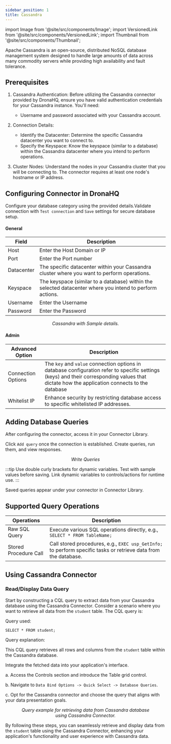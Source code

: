 ```yaml
---
sidebar_position: 1
title: Cassandra
---
```

import Image from '@site/src/components/Image';
import VersionedLink from '@site/src/components/VersionedLink';
import Thumbnail from '@site/src/components/Thumbnail';

Apache Cassandra is an open-source, distributed NoSQL database management system designed to handle large amounts of data across many commodity servers while providing high availability and fault tolerance. 

## Prerequisites 

1. Cassandra Authentication: Before utilizing the Cassandra connector provided by DronaHQ, ensure you have valid authentication credentials for your Cassandra instance. You'll need:
   - Username and password associated with your Cassandra account.

2. Connection Details:
   - Identify the Datacenter: Determine the specific Cassandra datacenter you want to connect to.
   - Specify the Keyspace: Know the keyspace (similar to a database) within the Cassandra datacenter where you intend to perform operations.

3. Cluster Nodes: Understand the nodes in your Cassandra cluster that you will be connecting to. The connector requires at least one node's hostname or IP address.

## Configuring Connector in DronaHQ

Configure your database category using the provided details.Validate connection with `Test connection` and `Save` settings for secure database setup.

#### General 

| Field                | Description                             |
|----------------------|-----------------------------------------|
| Host                 | Enter the Host Domain or IP             |
| Port                 | Enter the Port number                   |
| Datacenter | The specific datacenter within your Cassandra cluster where you want to perform operations. |
| Keyspace | The keyspace (similar to a database) within the selected datacenter where you intend to perform actions.|
| Username             | Enter the Username                      |
| Password             | Enter the Password                      |

<figure>
  <Thumbnail src="/img/reference/connectors/cassandra/details.png" alt="Cassandra with Sample details." />
  <figcaption align = "center"><i>Cassandra with Sample details.</i></figcaption>
</figure>

#### Admin

| Advanced Option   | Description    |
|--------------------|---------------------|
| Connection Options | The `key` and `value` connection options in database configuration refer to specific settings (keys) and their corresponding values that dictate how the application connects to the database |
| <VersionedLink to = "../../datasource-concepts/whitelisting-dronahq-ip"> Whitelist IP                 </VersionedLink>            | Enhance security by restricting database access to specific whitelisted IP addresses.     |


## Adding Database Queries

After configuring the connector, access it in your Connector Library.

Click `Add query` once the connection is established. Create queries, run them, and view responses.

<figure>
  <Thumbnail src="/img/reference/connectors/cassandra/query.png" alt="Write Queries" />
  <figcaption align = "center"><i>Write Queries</i></figcaption>
</figure>

:::tip
Use double curly brackets for dynamic variables. Test with sample values before saving. Link dynamic variables to controls/actions for runtime use.
:::

Saved queries appear under your connector in Connector Library.

## Supported Query Operations 

| Operations           | Description                                     |
|----------------------|-------------------------------------------------|
| Raw SQL Query        | Execute various SQL operations directly, e.g., `SELECT * FROM TableName;` |
| Stored Procedure Call| Call stored procedures, e.g., `EXEC usp_GetInfo;` to perform specific tasks or retrieve data from the database. |


## Using Cassandra Connector

### Read/Display Data Query 

Start by constructing a CQL query to extract data from your Cassandra database using the Cassandra Connector. Consider a scenario where you want to retrieve all data from the `student` table. The CQL query is:

Query used:

```cql
SELECT * FROM student;
```

Query explanation:

This CQL query retrieves all rows and columns from the `student` table within the Cassandra database.

Integrate the fetched data into your application's interface.

 a. Access the Controls section and introduce the Table grid control.

 b. Navigate to `Data Bind Options -> Quick Select -> Database Queries`.

 c. Opt for the Cassandra connector and choose the query that aligns with your data presentation goals.

 <figure>
  <Thumbnail src="/img/reference/connectors/cassandra/queryexample.png" alt="Query example for retrieving data from Cassandra database using Cassandra Connector." />
  <figcaption align = "center"><i>Query example for retrieving data from Cassandra database using Cassandra Connector.</i></figcaption>
</figure>

By following these steps, you can seamlessly retrieve and display data from the `student` table using the Cassandra Connector, enhancing your application's functionality and user experience with Cassandra data.